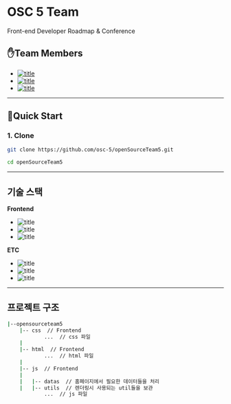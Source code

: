 # OSC 5 Team

Front-end Developer Roadmap & Conference

## ✋Team Members
- [![title](https://img.shields.io/badge/DEVLOPER-윤상은-123456)](https://github.com/Zzangeun)
- [![title](https://img.shields.io/badge/DEVLOPER-박남규-123456)](https://github.com/codingmoster)
- [![title](https://img.shields.io/badge/DEVLOPER-노기진-123456)](https://github.com/nohgijin)

------
## 🧞Quick Start

### 1. Clone
```bash
git clone https://github.com/osc-5/openSourceTeam5.git

cd openSourceTeam5
```
------

## 기술 스택

**Frontend**
- ![title](https://img.shields.io/badge/-HTML5-E34F26?&logo=html5&logoColor=white)
- ![title](https://img.shields.io/badge/-CSS-CC6699?&logo=Sass&logoColor=white)
- ![title](https://img.shields.io/badge/-Vanila_javascript-EDD63F?&logo=javascript&logoColor=white)

**ETC**
- ![title](https://img.shields.io/badge/-EC2-FF9900?&logo=Amazon-AWS&logoColor=white)
- ![title](https://img.shields.io/badge/-Github-181717?&logo=Github&logoColor=white)
- ![title](https://img.shields.io/badge/-Goole_Meet-E34F26?&logo=Google&logoColor=white)


------

## 프로젝트 구조

```bash
|--opensourceteam5
    |-- css  // Frontend
            ...  // css 파일
    |
    |-- html  // Frontend
            ...  // html 파일
    |         
    |-- js  // Frontend
    |
    |   |-- datas  // 홈페이지에서 필요한 데이터들을 처리
    |   |-- utils  // 렌더링시 사용되는 util들을 보관
            ...  // js 파일
```
